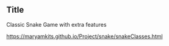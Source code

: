 ## Title

Classic Snake Game with extra features

https://maryamkits.github.io/Project/snake/snakeClasses.html
